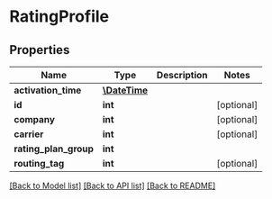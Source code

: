 # RatingProfile

## Properties
Name | Type | Description | Notes
------------ | ------------- | ------------- | -------------
**activation_time** | [**\DateTime**](\DateTime.md) |  | 
**id** | **int** |  | [optional] 
**company** | **int** |  | [optional] 
**carrier** | **int** |  | [optional] 
**rating_plan_group** | **int** |  | 
**routing_tag** | **int** |  | [optional] 

[[Back to Model list]](../README.md#documentation-for-models) [[Back to API list]](../README.md#documentation-for-api-endpoints) [[Back to README]](../README.md)


